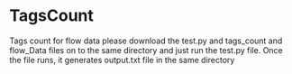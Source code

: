 # TagsCount
Tags count for flow data
please download the test.py and tags_count and flow_Data files on to the same directory and just run the test.py file.
Once the file runs, it generates output.txt file in the same directory

